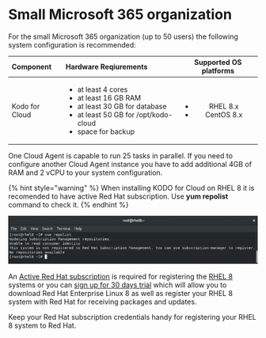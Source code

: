 # Small Microsoft  365 organization

For the small Microsoft 365 organization \(up to 50 users\) the following system configuration is recommended:

<table>
  <thead>
    <tr>
      <th style="text-align:left">Component</th>
      <th style="text-align:left">Hardware Reqiurements</th>
      <th style="text-align:center">Supported OS platforms</th>
    </tr>
  </thead>
  <tbody>
    <tr>
      <td style="text-align:left">Kodo for Cloud</td>
      <td style="text-align:left">
        <ul>
          <li>at least 4 cores</li>
          <li>at least 16 GB RAM</li>
          <li>at least 30 GB for database</li>
          <li>at least 50 GB for /opt/kodo-cloud</li>
          <li>space for backup</li>
        </ul>
      </td>
      <td style="text-align:center">
        <ul>
          <li>RHEL 8.x</li>
          <li>CentOS 8.x</li>
        </ul>
      </td>
    </tr>
  </tbody>
</table>

One Cloud Agent is capable to run 25 tasks in parallel. If you need to configure another Cloud Agent instance you have to add additional 4GB of RAM and 2 vCPU to your system configuration.

{% hint style="warning" %}
When installing KODO for Cloud on RHEL 8 it is recomended to have active Red Hat subscription. Use **yum repolist** command to check it.
{% endhint %}

![](../../.gitbook/assets/kodo-cloud-planning-sizing01.jpg)

An [Active Red Hat subscription](https://access.redhat.com/management/products) is required for registering the [RHEL 8](https://www.itzgeek.com/tag/rhel-8) systems or you can [sign up for 30 days trial](https://www.redhat.com/en/technologies/linux-platforms/enterprise-linux) which will allow you to download Red Hat Enterprise Linux 8 as well as register your RHEL 8 system with Red Hat for receiving packages and updates.

Keep your Red Hat subscription credentials handy for registering your RHEL 8 system to Red Hat.

